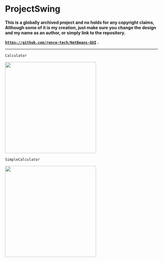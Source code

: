  # ProjectSwing

<b>This is a globally archived project and no holds for any copyright claims, Although some of it is my creation, just make sure you change the design and
my name as an author, or simply link to the repository.

<code>https://github.com/rence-tech/NetBeans-GUI</code>
.</b>

<hr>

<code>Calculator</code>

<img src ="https://github.com/rence-scratch/swingJava/assets/114133634/4c7153ba-69d9-477b-8830-1b8673fb04fc" height = "300">




<code>SimpleCalculator</code>

<img src= "https://github.com/rence-scratch/swingJava/assets/114133634/866919c3-67fd-47e7-a79d-7f06ffbccfcc" height="300">








